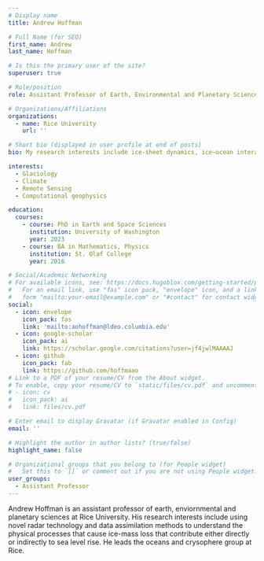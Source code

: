 ```yaml
---
# Display name
title: Andrew Hoffman

# Full Name (for SEO)
first_name: Andrew
last_name: Hoffman

# Is this the primary user of the site?
superuser: true

# Role/position
role: Assistant Professor of Earth, Environmental and Planetary Sciences

# Organizations/Affiliations
organizations:
  - name: Rice University
    url: ''

# Short bio (displayed in user profile at end of posts)
bio: My research interests include ice-sheet dynamics, ice–ocean interactions, ice-sheet modeling, glacier geophysics, glacier basal processes, glacier hydrology, subglacial lakes and subglacial ecosystems, glacier seismicity, firn dynamics and hydrology, ice–volcano interactions, autonomous vehicles for ice-sheet and ocean exploration.

interests:
  - Glaciology
  - Climate
  - Remote Sensing
  - Computational geophysics

education:
  courses:
    - course: PhD in Earth and Space Sciences
      institution: University of Washington
      year: 2023
    - course: BA in Mathematics, Physics
      institution: St. Olaf College
      year: 2016

# Social/Academic Networking
# For available icons, see: https://docs.hugoblox.com/getting-started/page-builder/#icons
#   For an email link, use "fas" icon pack, "envelope" icon, and a link in the
#   form "mailto:your-email@example.com" or "#contact" for contact widget.
social:
  - icon: envelope
    icon_pack: fas
    link: 'mailto:aohoffman@ldeo.columbia.edu'
  - icon: google-scholar
    icon_pack: ai
    link: https://scholar.google.com/citations?user=jf4jwlMAAAAJ
  - icon: github
    icon_pack: fab
    link: https://github.com/hoffmaao
# Link to a PDF of your resume/CV from the About widget.
# To enable, copy your resume/CV to `static/files/cv.pdf` and uncomment the lines below.
# - icon: cv
#   icon_pack: ai
#   link: files/cv.pdf

# Enter email to display Gravatar (if Gravatar enabled in Config)
email: ''

# Highlight the author in author lists? (true/false)
highlight_name: false

# Organizational groups that you belong to (for People widget)
#   Set this to `[]` or comment out if you are not using People widget.
user_groups:
  - Assistant Professor
---
```


Andrew Hoffman is an assistant professor of earth, enviornmental and planetary sciences at Rice University. His research interests include using novel radar technology and data assimilation methods to understand the physical processes that cause ice-mass loss that contribute either directly or indirectly to sea level rise. He leads the oceans and crysophere group at Rice.
